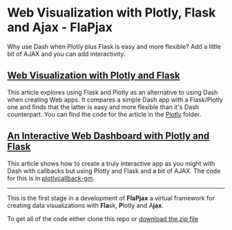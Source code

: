 # Web Visualization with Plotly, Flask and Ajax - FlaPjax

Why use Dash when Plotly plus Flask is easy and more flexible? Add a little bit of AJAX and you can add interactivity.

## [Web Visualization with Plotly and Flask](https://towardsdatascience.com/web-visualization-with-plotly-and-flask-3660abf9c946)

This article explores using Flask and Plotly as an alternative to using Dash when creating Web apps. It compares a simple Dash app with a Flask/Plotly one and finds that the latter is easy and more flexible than it's Dash counterpart. You can find the code for the article in the [Plotly](https://github.com/alanjones2/Flask-Plotly/tree/main/plotly) folder.

## [An Interactive Web Dashboard with Plotly and Flask](https://towardsdatascience.com/an-interactive-web-dashboard-with-plotly-and-flask-c365cdec5e3f)

This article shows how to create a truly interactive app as you might with Dash with callbacks but using Plotly and Flask and a bit of AJAX. The code for this is in 
[plotlycallback-gm](https://github.com/alanjones2/Flask-Plotly/tree/main/plotlycallback-gm).

<hr/>

This is the first stage in a development of **FlaPjax** a virtual framework for creating data visualizations with **Fla**sk, **P**lotly and A**jax**. 

To get all of the code either clone this repo or [download the zip file](https://github.com/alanjones2/Flask-Plotly/archive/refs/heads/main.zip)
